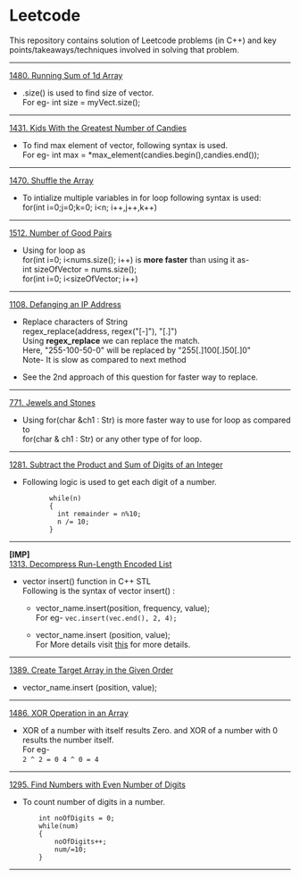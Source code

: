 # Leetcode
This repository contains solution of Leetcode problems (in C++) and key points/takeaways/techniques involved in solving that problem.


---

[1480. Running Sum of 1d Array](https://leetcode.com/problems/running-sum-of-1d-array/)
+ .size() is used to find size of vector.  
  For eg- int size = myVect.size();
  
---
  
[1431. Kids With the Greatest Number of Candies](https://leetcode.com/problems/kids-with-the-greatest-number-of-candies/)
+ To find max element of vector, following syntax is used.  
  For eg- int max = *max_element(candies.begin(),candies.end());
    
---

[1470. Shuffle the Array](https://leetcode.com/problems/shuffle-the-array/)
+ To intialize multiple variables in for loop following syntax is used:  
  for(int i=0;j=0;k=0; i<n; i++,j++,k++)
  
---

[1512. Number of Good Pairs](https://leetcode.com/problems/number-of-good-pairs/)  
+ Using for loop as  
  for(int i=0; i<nums.size(); i++)
  is **more faster** than using it as-  
  int sizeOfVector = nums.size();  
  for(int i=0; i<sizeOfVector; i++)  
  
---

[1108. Defanging an IP Address](https://leetcode.com/problems/defanging-an-ip-address/)  
+ Replace characters of String  
  regex_replace(address, regex("[-]"), "[.]")  
  Using **regex_replace** we can replace the match.  
  Here, "255-100-50-0" will be replaced by "255[.]100[.]50[.]0"  
  Note- It is slow as compared to next method  
  
+ See the 2nd approach of this question for faster way to replace.  

---
 
[771. Jewels and Stones](https://leetcode.com/problems/jewels-and-stones/)
+ Using for(char &ch1 : Str) is more faster way to use for loop as compared to  
  for(char & ch1 : Str) or any other type of for loop.
  
---

[1281. Subtract the Product and Sum of Digits of an Integer](https://leetcode.com/problems/subtract-the-product-and-sum-of-digits-of-an-integer/)
+ Following logic is used to get each digit of a number.  
```
          while(n)
          {
            int remainder = n%10; 
            n /= 10;
          }
```

---

**[IMP]**  
[1313. Decompress Run-Length Encoded List](https://leetcode.com/problems/decompress-run-length-encoded-list/)
+ vector insert() function in C++ STL  
  Following is the syntax of vector insert() :  
  
  + vector_name.insert(position, frequency, value);  
    For eg- ``` vec.insert(vec.end(), 2, 4); ```  
    
  + vector_name.insert (position, value);  
    For More details visit [this](https://www.geeksforgeeks.org/vector-insert-function-in-c-stl/) for more details.
    
---

[1389. Create Target Array in the Given Order](https://leetcode.com/problems/create-target-array-in-the-given-order/)
+ vector_name.insert (position, value);

---

[1486. XOR Operation in an Array](https://leetcode.com/problems/xor-operation-in-an-array/)
+ XOR of a number with itself results Zero. and XOR of a number with 0 results the number itself.  
  For eg-  
         ```
            2 ^ 2 = 0
            4 ^ 0 = 4         
         ```
            
---  

[1295. Find Numbers with Even Number of Digits](https://leetcode.com/problems/find-numbers-with-even-number-of-digits/)
+ To count number of digits in a number.  
  ```
      int noOfDigits = 0;
      while(num)
      {
          noOfDigits++;
          num/=10;
      }
   ```
   
---

